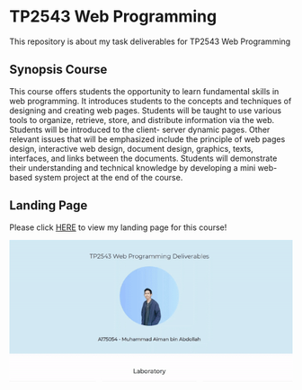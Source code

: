 # TP2543 Web Programming
This repository is about my task deliverables for TP2543 Web Programming

## Synopsis Course
This  course  offers  students  the  opportunity  to  learn  fundamental  skills  in  web programming.  It  introduces  students  to  the  concepts  and  techniques  of  designing and  creating  web  pages.  Students  will  be  taught  to  use  various  tools  to  organize, retrieve,  store,  and  distribute  information  via  the  web.  Students  will  be  introduced to  the  client-  server  dynamic  pages.  Other  relevant  issues  that  will  be  emphasized include  the  principle  of  web  pages  design,  interactive  web  design,  document design,  graphics,  texts,  interfaces,  and  links  between  the  documents.  Students  will demonstrate  their  understanding  and  technical  knowledge  by  developing  a  mini web-based  system  project  at  the  end  of  the  course.  

## Landing Page
 Please click <a href="http://lrgs.ftsm.ukm.my/users/a175054/">HERE</a> to view my landing page for this course!
<div align="center">
    <img src="pic.gif" >
</div>
